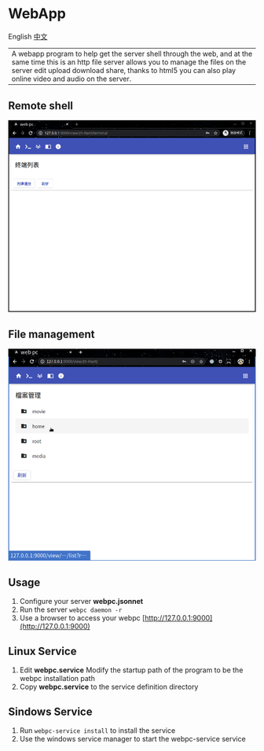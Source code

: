 # WebApp
English [中文](README-zh-Hant.md)
<table>
<tr>
<td>
  A webapp program to help get the server shell through the web, and at the same time this is an http file server allows you to manage the files on the server edit upload download share, thanks to html5 you can also play online video and audio on the server.
</td>
</tr>
</table>

## Remote shell

![](document/shell.gif)

## File management
![](document/filesystem.gif)

## Usage

1. Configure your server **webpc.jsonnet**
2. Run the server `webpc daemon -r`
3. Use a browser to access your webpc [http://127.0.0.1:9000](http://127.0.0.1:9000)

## Linux Service

1. Edit **webpc.service** Modify the startup path of the program to be the webpc installation path
2. Copy **webpc.service** to the service definition directory

## Sindows Service

1. Run `webpc-service install` to install the service
2. Use the windows service manager to start the webpc-service service